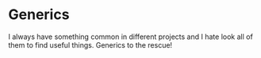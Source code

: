 # Generics

I always have something common in different projects and I hate look all of them to find useful things. Generics to the rescue!
